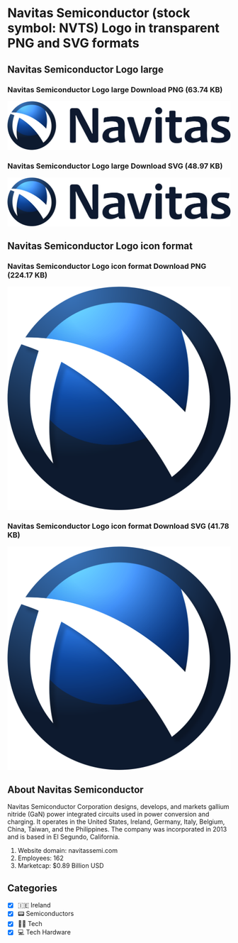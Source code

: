 # Navitas Semiconductor (stock symbol: NVTS) Logo in transparent PNG and SVG formats

## Navitas Semiconductor Logo large

### Navitas Semiconductor Logo large Download PNG (63.74 KB)

![Navitas Semiconductor Logo large Download PNG (63.74 KB)](/img/orig/NVTS_BIG-0dda1c2a.png)

### Navitas Semiconductor Logo large Download SVG (48.97 KB)

![Navitas Semiconductor Logo large Download SVG (48.97 KB)](/img/orig/NVTS_BIG-573a2e8a.svg)

## Navitas Semiconductor Logo icon format

### Navitas Semiconductor Logo icon format Download PNG (224.17 KB)

![Navitas Semiconductor Logo icon format Download PNG (224.17 KB)](/img/orig/NVTS-bb61bd36.png)

### Navitas Semiconductor Logo icon format Download SVG (41.78 KB)

![Navitas Semiconductor Logo icon format Download SVG (41.78 KB)](/img/orig/NVTS-ea698c40.svg)

## About Navitas Semiconductor

Navitas Semiconductor Corporation designs, develops, and markets gallium nitride (GaN) power integrated circuits used in power conversion and charging. It operates in the United States, Ireland, Germany, Italy, Belgium, China, Taiwan, and the Philippines. The company was incorporated in 2013 and is based in El Segundo, California.

1. Website domain: navitassemi.com
2. Employees: 162
3. Marketcap: $0.89 Billion USD


## Categories
- [x] 🇮🇪 Ireland
- [x] 📟 Semiconductors
- [x] 👩‍💻 Tech
- [x] 💻 Tech Hardware

